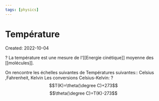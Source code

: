 ```yaml
---
tags: [physics] 
---
```

# Température
Created: 2022-10-04

?
La température est une mesure de l'[[Energie cinétique]] moyenne des [[molécules]].

On rencontre les échelles suivantes de Températures suivantes:: Celsius ,Fahrenheit, Kelvin
Les conversions Celsius-Kelvin:
?
$$T(K)=\theta(\degree C)+273$$
$$\theta(\degree C)=T(K)-273$$